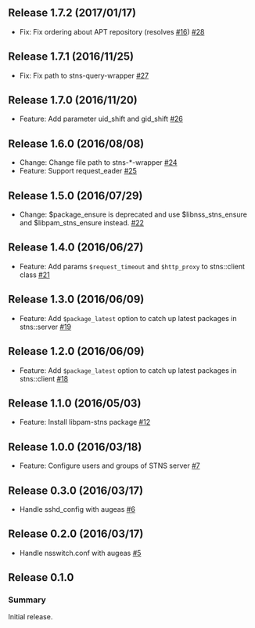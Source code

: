 Release 1.7.2 (2017/01/17)
---

- Fix: Fix ordering about APT repository (resolves [#16](https://github.com/STNS/puppet-stns/issues/16)) [#28](https://github.com/STNS/puppet-stns/pull/28)

Release 1.7.1 (2016/11/25)
---

- Fix: Fix path to stns-query-wrapper [#27](https://github.com/STNS/puppet-stns/pull/27)

Release 1.7.0 (2016/11/20)
---

- Feature: Add parameter uid_shift and gid_shift [#26](https://github.com/STNS/puppet-stns/pull/26)

Release 1.6.0 (2016/08/08)
---

- Change: Change file path to stns-\*-wrapper [#24](https://github.com/STNS/puppet-stns/pull/24)
- Feature: Support request_eader [#25](https://github.com/STNS/puppet-stns/pull/25)

Release 1.5.0 (2016/07/29)
---

- Change: $package_ensure is deprecated and use $libnss_stns_ensure and $libpam_stns_ensure instead. [#22](https://github.com/STNS/puppet-stns/pull/22)

Release 1.4.0 (2016/06/27)
---

- Feature: Add params `$request_timeout` and `$http_proxy` to stns::client class [#21](https://github.com/STNS/puppet-stns/pull/21)

Release 1.3.0 (2016/06/09)
---

- Feature: Add `$package_latest` option to catch up latest packages in stns::server [#19](https://github.com/STNS/puppet-stns/pull/19)

Release 1.2.0 (2016/06/09)
---

- Feature: Add `$package_latest` option to catch up latest packages in stns::client [#18](https://github.com/STNS/puppet-stns/pull/18)

Release 1.1.0 (2016/05/03)
---

- Feature: Install libpam-stns package [#12](https://github.com/STNS/puppet-stns/pull/12)

Release 1.0.0 (2016/03/18)
---

- Feature: Configure users and groups of STNS server [#7](https://github.com/STNS/puppet-stns/pull/7)

Release 0.3.0 (2016/03/17)
---

- Handle sshd\_config with augeas [#6](https://github.com/STNS/puppet-stns/pull/6)

Release 0.2.0 (2016/03/17)
---

- Handle nsswitch.conf with augeas [#5](https://github.com/STNS/puppet-stns/pull/5)

Release 0.1.0
---

### Summary

Initial release.
